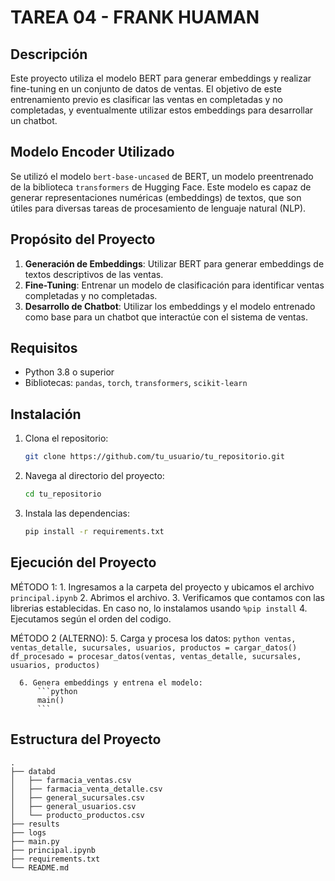 # TAREA 04 - FRANK HUAMAN

## Descripción

Este proyecto utiliza el modelo BERT para generar embeddings y realizar fine-tuning en un conjunto de datos de ventas. El objetivo de este entrenamiento previo es clasificar las ventas en completadas y no completadas, y eventualmente utilizar estos embeddings para desarrollar un chatbot.

## Modelo Encoder Utilizado

Se utilizó el modelo `bert-base-uncased` de BERT, un modelo preentrenado de la biblioteca `transformers` de Hugging Face. Este modelo es capaz de generar representaciones numéricas (embeddings) de textos, que son útiles para diversas tareas de procesamiento de lenguaje natural (NLP).

## Propósito del Proyecto

1. **Generación de Embeddings**: Utilizar BERT para generar embeddings de textos descriptivos de las ventas.
2. **Fine-Tuning**: Entrenar un modelo de clasificación para identificar ventas completadas y no completadas.
3. **Desarrollo de Chatbot**: Utilizar los embeddings y el modelo entrenado como base para un chatbot que interactúe con el sistema de ventas.

## Requisitos

- Python 3.8 o superior
- Bibliotecas: `pandas`, `torch`, `transformers`, `scikit-learn`

## Instalación

1. Clona el repositorio:
    ```bash
    git clone https://github.com/tu_usuario/tu_repositorio.git
    ```
2. Navega al directorio del proyecto:
    ```bash
    cd tu_repositorio
    ```
3. Instala las dependencias:
    ```bash
    pip install -r requirements.txt
    ```

## Ejecución del Proyecto

   MÉTODO 1:
      1. Ingresamos a la carpeta del proyecto y ubicamos el archivo `principal.ipynb`
      2. Abrimos el archivo.
      3. Verificamos que contamos con las librerias establecidas. En caso no, lo instalamos usando `%pip install`
      4. Ejecutamos según el orden del codigo.

   MÉTODO 2 (ALTERNO):
      5. Carga y procesa los datos:
          ```python
          ventas, ventas_detalle, sucursales, usuarios, productos = cargar_datos()
          df_procesado = procesar_datos(ventas, ventas_detalle, sucursales, usuarios, productos)
          ```

      6. Genera embeddings y entrena el modelo:
          ```python
          main()
          ```

## Estructura del Proyecto

```plaintext
.
├── databd
│   ├── farmacia_ventas.csv
│   ├── farmacia_venta_detalle.csv
│   ├── general_sucursales.csv
│   ├── general_usuarios.csv
│   └── producto_productos.csv
├── results
├── logs
├── main.py
├── principal.ipynb
├── requirements.txt
└── README.md
